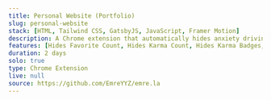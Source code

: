 ```yaml
---
title: Personal Website (Portfolio)
slug: personal-website
stack: [HTML, Tailwind CSS, GatsbyJS, JavaScript, Framer Motion]
description: A Chrome extension that automatically hides anxiety driving EksiSozluk features.
features: [Hides Favorite Count, Hides Karma Count, Hides Karma Badges, Hides All Eksi Seyler References, Hides Pena Videos]
duration: 2 days
solo: true
type: Chrome Extension
live: null
source: https://github.com/EmreYYZ/emre.la
---
```

